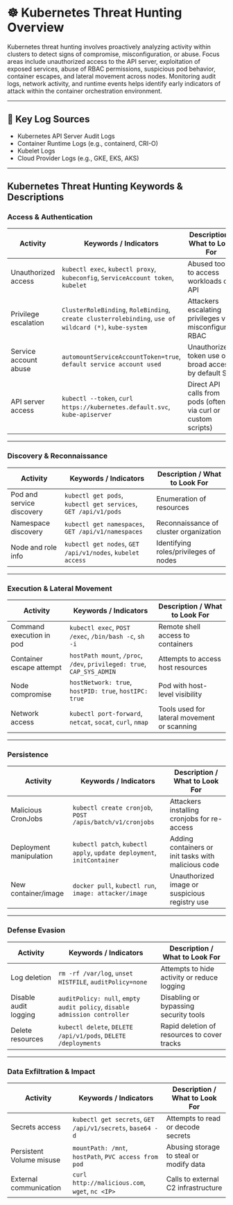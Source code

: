 # ☸️ Kubernetes Threat Hunting Overview

Kubernetes threat hunting involves proactively analyzing activity within clusters to detect signs of compromise, misconfiguration, or abuse. Focus areas include unauthorized access to the API server, exploitation of exposed services, abuse of RBAC permissions, suspicious pod behavior, container escapes, and lateral movement across nodes. Monitoring audit logs, network activity, and runtime events helps identify early indicators of attack within the container orchestration environment.

---

## 📄 Key Log Sources
- Kubernetes API Server Audit Logs
- Container Runtime Logs (e.g., containerd, CRI-O)
- Kubelet Logs 
- Cloud Provider Logs (e.g., GKE, EKS, AKS)

---

## Kubernetes Threat Hunting Keywords & Descriptions

### Access & Authentication

| **Activity**            | **Keywords / Indicators**                                                                              | **Description / What to Look For**                            |
|-------------------------|--------------------------------------------------------------------------------------------------------|----------------------------------------------------------------|
| Unauthorized access     | `kubectl exec`, `kubectl proxy`, `kubeconfig`, `ServiceAccount token`, `kubelet`                      | Abused tools to access workloads or API                        |
| Privilege escalation    | `ClusterRoleBinding`, `RoleBinding`, `create clusterrolebinding`, `use of wildcard (*)`, `kube-system`| Attackers escalating privileges via misconfigured RBAC         |
| Service account abuse   | `automountServiceAccountToken=true`, `default service account used`                                   | Unauthorized token use or broad access by default SA           |
| API server access       | `kubectl --token`, `curl https://kubernetes.default.svc`, `kube-apiserver`                            | Direct API calls from pods (often via curl or custom scripts)  |

---

### Discovery & Reconnaissance

| **Activity**              | **Keywords / Indicators**                                           | **Description / What to Look For**               |
|---------------------------|---------------------------------------------------------------------|--------------------------------------------------|
| Pod and service discovery | `kubectl get pods`, `kubectl get services`, `GET /api/v1/pods`     | Enumeration of resources                         |
| Namespace discovery       | `kubectl get namespaces`, `GET /api/v1/namespaces`                 | Reconnaissance of cluster organization           |
| Node and role info        | `kubectl get nodes`, `GET /api/v1/nodes`, `kubelet access`          | Identifying roles/privileges of nodes            |

---

### Execution & Lateral Movement

| **Activity**              | **Keywords / Indicators**                                                      | **Description / What to Look For**             |
|---------------------------|--------------------------------------------------------------------------------|------------------------------------------------|
| Command execution in pod  | `kubectl exec`, `POST /exec`, `/bin/bash -c`, `sh -i`                          | Remote shell access to containers              |
| Container escape attempt  | `hostPath mount`, `/proc`, `/dev`, `privileged: true`, `CAP_SYS_ADMIN`        | Attempts to access host resources              |
| Node compromise           | `hostNetwork: true`, `hostPID: true`, `hostIPC: true`                          | Pod with host-level visibility                 |
| Network access            | `kubectl port-forward`, `netcat`, `socat`, `curl`, `nmap`                      | Tools used for lateral movement or scanning    |

---

### Persistence

| **Activity**             | **Keywords / Indicators**                                                | **Description / What to Look For**                 |
|--------------------------|---------------------------------------------------------------------------|----------------------------------------------------|
| Malicious CronJobs       | `kubectl create cronjob`, `POST /apis/batch/v1/cronjobs`                  | Attackers installing cronjobs for re-access        |
| Deployment manipulation  | `kubectl patch`, `kubectl apply`, `update deployment`, `initContainer`   | Adding containers or init tasks with malicious code|
| New container/image      | `docker pull`, `kubectl run`, `image: attacker/image`                     | Unauthorized image or suspicious registry use      |

---

###  Defense Evasion

| **Activity**            | **Keywords / Indicators**                                                      | **Description / What to Look For**                |
|-------------------------|----------------------------------------------------------------------------------|---------------------------------------------------|
| Log deletion            | `rm -rf /var/log`, `unset HISTFILE`, `auditPolicy=none`                         | Attempts to hide activity or reduce logging       |
| Disable audit logging   | `auditPolicy: null`, `empty audit policy`, `disable admission controller`       | Disabling or bypassing security tools             |
| Delete resources        | `kubectl delete`, `DELETE /api/v1/pods`, `DELETE /deployments`                  | Rapid deletion of resources to cover tracks       |


---

### Data Exfiltration & Impact

| **Activity**               | **Keywords / Indicators**                                               | **Description / What to Look For**               |
|----------------------------|-------------------------------------------------------------------------|--------------------------------------------------|
| Secrets access             | `kubectl get secrets`, `GET /api/v1/secrets`, `base64 -d`               | Attempts to read or decode secrets               |
| Persistent Volume misuse   | `mountPath: /mnt`, `hostPath`, `PVC access from pod`                    | Abusing storage to steal or modify data          |
| External communication     | `curl http://malicious.com`, `wget`, `nc <IP>`                          | Calls to external C2 infrastructure              |
